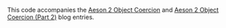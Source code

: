 This code accompanies the
[Aeson 2 Object Coercion](https://www.extrema.is/blog/2021/10/25/aeson-2-object-coercion)
and
[Aeson 2 Object Coercion (Part 2)](https://www.extrema.is/blog/2021/10/26/aeson-2-object-coercion-part-2)
blog entries.
